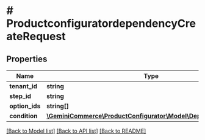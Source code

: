 # # ProductconfiguratordependencyCreateRequest


## Properties


Name | Type | Description | Notes
------------ | ------------- | ------------- | -------------
**tenant_id**| **string** |   | [optional]
**step_id**| **string** |   | [optional]
**option_ids**| **string[]** |   | [optional]
**condition**| [**\GeminiCommerce\ProductConfigurator\Model\DependencyCondition**](DependencyCondition.md) |   | [optional]


[[Back to Model list]](../../README.md#models) [[Back to API list]](../../README.md#endpoints) [[Back to README]](../../README.md)